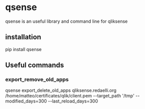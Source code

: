 # qsense

qsense is an useful library and command line for qliksense

## installation

pip install qsense

## Useful commands

### export_remove_old_apps

qsense export_delete_old_apps qliksense.redaelli.org /home/matteo/certificates/qlik/client.pem  --target_path '/tmp' --modified_days=300 --last_reload_days=300
